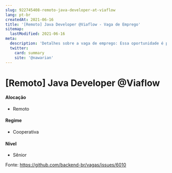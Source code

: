 ```yaml
---
slug: 922745408-remoto-java-developer-at-viaflow
lang: pt-br
createdAt: 2021-06-16
title: '[Remoto] Java Developer @Viaflow - Vaga de Emprego'
sitemap:
  lastModified: 2021-06-16
meta:
  description: 'Detalhes sobre a vaga de emprego: Essa oportunidade é para você que está sempre atento aos detalhes e trabalha com grande empatia pelos usuários. Você será o guardião, responsável por garantir que nenhuma entrega acontecerá abaixo da régua (ela é bem alta hein!) A Viaflow é responsável por garantir que os produtos e projetos desenvolvidos em nossos clientes sejam entregues de acordo com o nosso alto nível de qualidade. É uma oportunidade para atuação no nosso cliente Grupo Dimed, formado por três negócios: Panvel, Dimed e Laboratório Industrial Farmacêutico Lifar. Esses três negócios representam a incansável busca pela qualidade, o cuidado com a eficiência operacional e o esforço criativo para trazer sempre novidades, proporcionar saúde e bem-estar às pessoas. RESPONSABILIDADES E ATRIBUIÇÕES - Desenvolver soluções que melhorem a vida do nosso cliente, bem como dos seus consumidores, maximizando seus resultados. - Construir a estrutura do site com uso de linguagens de programação (Java); - Aplicar as melhores práticas e técnicas de Segurança da Informação orientadas aos ambientes web; - Desenvolver integração com APIs e ambientes em nuvem (cloud computing); - Criar e gerenciar banco de dados, bem como integrá-lo com outras aplicações; - Corrigir eventuais bugs e propor evoluções de software; - Produzir código limpo e documentado. - Desenvolvedor de microsserviços, fazendo uso de tecnologias como: ·   Back-end: Java 8 e 11, Spring Boot, Spring REST, Webflux, Swagger, MyBatis, R2DBC, Oracle DB, Postgresql, Docker, Kubernetes, Jenkins, Gradle'
  twitter:
    card: summary
    site: '@nawarian'
---
```


# [Remoto] Java Developer @Viaflow

<!--
==================================================
Caso a vaga for remoto durante a pandemia informar no texto "Remoto durante o covid"
==================================================
-->
<!-- 
==================================================
POR FAVOR, SÓ POSTE SE A VAGA FOR PARA BACK-END!

Não faça distinção de gênero no título da vaga.

Use: "Back-End Developer" ao invés de 
"Desenvolvedor Back-End" \o/

Exemplo: `[São Paulo] Back-End Developer @ NOME DA EMPRESA`
==================================================
-->
<!--
==================================================
Caso a vaga for remoto durante a pandemia deixar a linha abaixo
==================================================

## Nossa empresa

APAIXONADOS POR TECNOLOGIA E INSPIRADOS PARA TRANSFORMAR!
Nós somos um time apaixonado por tecnologia.
Nós somos GPTW! Isso é resultado de um time que acredita que TODOS somos responsáveis por construir um ambiente cada vez mais incrível para se trabalhar
Acreditamos que empresas de sucesso se diferenciam pelos seus talentos e uso de tecnologias inovadoras.
Nós acreditamos que as pessoas são a chave para essa transformação.
Por aqui trabalhamos com muita energia!
Respeitamos as diferenças e estimulamos a diversidade!
A nossa palavra predileta é COLABORAÇÃO.
Adoramos pensar fora da caixa, bom humor, disposição e temos um time fera e competente.
A Viaflow é sem fronteiras e isso também nos torna ainda mais especiais.

## Descrição da vaga

Essa oportunidade é para você que está sempre atento aos detalhes e trabalha com grande empatia pelos usuários. Você será o guardião, responsável por garantir que nenhuma entrega acontecerá abaixo da régua (ela é bem alta hein!)
A Viaflow é responsável por garantir que os produtos e projetos desenvolvidos em nossos clientes sejam entregues de acordo com o nosso alto nível de qualidade.
É uma oportunidade para atuação no nosso cliente Grupo Dimed, formado por três negócios: Panvel, Dimed e Laboratório Industrial Farmacêutico Lifar. Esses três negócios representam a incansável busca pela qualidade, o cuidado com a eficiência operacional e o esforço criativo para trazer sempre novidades, proporcionar saúde e bem-estar às pessoas.

RESPONSABILIDADES E ATRIBUIÇÕES
- Desenvolver soluções que melhorem a vida do nosso cliente, bem como dos seus consumidores, maximizando seus resultados.
- Construir a estrutura do site com uso de linguagens de programação (Java);
- Aplicar as melhores práticas e técnicas de Segurança da Informação orientadas aos ambientes web;
- Desenvolver integração com APIs e ambientes em nuvem (cloud computing);
- Criar e gerenciar banco de dados, bem como integrá-lo com outras aplicações;
- Corrigir eventuais bugs e propor evoluções de software;
- Produzir código limpo e documentado.
- Desenvolvedor de microsserviços, fazendo uso de tecnologias como:
·      Back-end: Java 8 e 11, Spring Boot, Spring REST, Webflux, Swagger, MyBatis, R2DBC, Oracle DB, Postgresql, Docker, Kubernetes, Jenkins, Gradle

## Local

 Remoto 

## Requisitos

**Obrigatórios:**
- Linguagem de programação Java 8 e 11;
- Experiência com camada de testes com Scala;
- Experiência em TDD;
- Experiência com Spring Boot;
- Experiência com Jenkins;
- Experiência com Kubernetes;
- Versionamento: Git, Gitlab.

**Diferenciais:**
- Experiência com MongoDB.
- Experiência com JMS: RabbitMQ, Apache Kafka.

## Contratação

Modelo Coopertiva

## Como se candidatar

https://viaflow.gupy.io/jobs/959361

## Tempo médio de feedbacks

Costumamos enviar feedbacks em até 07 dias após cada processo.
E-mail para contato em caso de não haver resposta: gestaodepessoas@viaflow.com.br

## Labels
<!-- retire os labels que não fazem sentido à vaga -->

#### Alocação
- Remoto

#### Regime
- Cooperativa

#### Nível
- Sênior




Fonte: https://github.com/backend-br/vagas/issues/6010